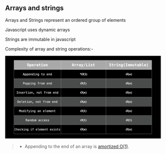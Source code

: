 ##   Arrays and strings

Arrays and Strings represent an ordered group of elements

Javascript uses dynamic arrays 

Strings are immutable in javascript 

Complexity of array and string operations:-

![time-complexity-arrays-strings](../assets/time-complexity-arrays-strings.png)

> - Appending to the end of an array is [amortized O(1)](https://stackoverflow.com/questions/33044883/why-is-the-time-complexity-of-pythons-list-append-method-o1).